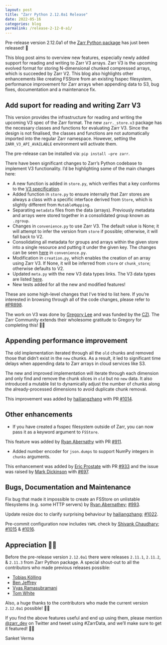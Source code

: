 ```yaml
---
layout: post
title: "Zarr Python 2.12.0a1 Release"
date: 2022-05-16
categories: blog
permalink: /release-2-12-0-a1/
---
```


Pre-release version 2.12.0a1 of the [Zarr Python package](https://github.com/zarr-developers/zarr-python) has just been released! 🎉

This blog post aims to overview new features, especially newly added support for reading and writing to Zarr V3 arrays. Zarr V3 is the upcoming evolved format for storing N-dimensional chunked compressed arrays, which is succeeded by Zarr V2. This blog also highlights other enhancements like creating FSStore from an existing fsspec filesystem, performance improvement for Zarr arrays when appending data to S3, bug fixes, documentation and a maintenance fix.

## Add suport for reading and writing Zarr V3

This version provides the infrastructure for reading and writing the upcoming V3 spec of the Zarr format. The new `zarr._store.v3` package has the necessary classes and functions for evaluating Zarr V3. Since the design is not finalised, the classes and functions are not automatically imported into the regular Zarr namespace. However, setting the `ZARR_V3_API_AVAILABLE` environment will activate them.

The pre-release can be installed via: `pip install —pre zarr`.

There have been significant changes to Zarr’s Python codebase to implement V3 functionality. I’d be highlighting some of the main changes here:

- A new function is added in `store.py`, which verifies that a key conforms to the [V3 specification](https://zarr-specs.readthedocs.io/en/core-protocol-v3.0-dev/).
- Added function in `store.py` to ensure internally that Zarr stores are always a class with a specific interface derived from `Store`, which is slightly different from `MutableMapping`.
- Separating `metadata` files from the data (arrays). Previously metadata and arrays were stored together in a consolidated group known as `.zgroup`.
- Changes in `convenience.py` to use Zarr V3. The default value is None; it will attempt to infer the version from `store` if possible; otherwise, it will fall back to V2.
- Consolidating all metadata for groups and arrays within the given store into a single resource and putting it under the given key. The changes can be seen [here](https://github.com/zarr-developers/zarr-python/blob/b9b9bf9e0577380222f2d7871e5272d8dfff9723/zarr/convenience.py#L1163) in `convenience.py`.
- Modification in `creation.py`, which enables the creation of an array using Zarr V3. If None, it will be inferred from `store` or `chunk_store`; otherwise defaults to V2.
- Updated `meta.py` with the new V3 data types links. The V3 data types are listed [here](https://zarr-specs.readthedocs.io/en/core-protocol-v3.0-dev/extensions/data-types.html).
- New tests added for all the new and modified features!


These are some high-level changes that I’ve tried to list here. If you’re interested in browsing through all of the code changes, please refer to [#PR898](https://github.com/zarr-developers/zarr-python/pull/898).

The work on V3 was done by [Gregory Lee](https://github.com/grlee77) and was funded by the [CZI](https://chanzuckerberg.com/eoss/). The Zarr Community extends their wholesome gratitude to Gregory for completing this! 🙌🏻

## Appending performance improvement

The old implementation iterated through all the `old` chunks and removed those that didn’t exist in the `new` chunks. As a result, it led to significant time delays when appending data to Zarr arrays in cloud services like S3.

The new and improved implementation will iterate through each dimension and only find and remove the chunk slices in `old` but no `new` data. It also introduced a mutable list to dynamically adjust the number of chunks along the already-processed dimensions to avoid duplicate chunk removal.

This improvement was added by [hailiangzhang](https://github.com/hailiangzhang) with PR [#1014](https://github.com/zarr-developers/zarr-python/pull/1014).

## Other enhancements

- If you have created a fsspec filesystem outside of Zarr, you can now pass it as a keyword argument to `FSStore`.

This feature was added by [Ryan Abernathy](https://github.com/rabernat) with PR [#911](https://github.com/zarr-developers/zarr-python/pull/911).

- Added number encoder for `json.dumps` to support NumPy integers in `chunks` arguments. 

This enhancement was added by [Eric Prostate](https://github.com/ericpre) with PR [#933](https://github.com/zarr-developers/zarr-python/pull/933) and the issue was raised by [Mark Dickinson](https://github.com/mdickinson) with [#697](https://github.com/zarr-developers/zarr-python/issues/697).

## Bugs, Documentation and Maintenance

Fix bug that made it impossible to create an FSStore on unlistable filesystems (e.g. some HTTP servers) by [Ryan Abernathey](https://github.com/rabernat); [#993](https://github.com/zarr-developers/zarr-python/issues/993).

Update resize doc to clarify surprising behaviour by [hailiangzhang](https://github.com/hailiangzhang); [#1022](https://github.com/zarr-developers/zarr-python/pull/1022).

Pre-commit configuration now includes `YAML` check by [Shivank Chaudhary](https://github.com/Alt-Shivam); [#1015](https://github.com/zarr-developers/zarr-python/issues/1015) & [#1016](https://github.com/zarr-developers/zarr-python/issues/1016).

## Appreciation 🙌🏻

Before the pre-release version `2.12.0a1` there were releases `2.11.1`, `2.11.2`, & `2.11.3` from Zarr Python package. A special shout-out to all the contributors who made previous releases possible:

- [Tobias Kölling](https://github.com/d70-t)
- [Ben Jeffrey](https://github.com/benjeffery)
- [Vyas Ramasubramani](https://github.com/vyasr)
- [Tom White](https://github.com/tomwhite)

Also, a huge thanks to the contributors who made the current version `2.12.0a1` possible! 🙌🏻

If you find the above features useful and end up using them, please mention [@zarr_dev](https://twitter.com/zarr_dev) on Twitter and tweet using #ZarrData, and we’ll make sure to get it featured! ✌🏻

Sanket Verma



